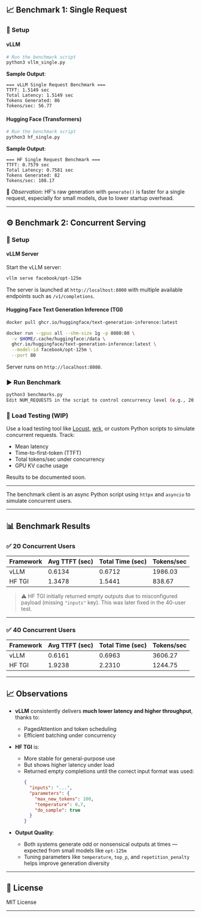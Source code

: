

## 📈 Benchmark 1: Single Request

### 🔧 Setup

#### vLLM

```bash
# Run the benchmark script
python3 vllm_single.py
```

**Sample Output**:

```
=== vLLM Single Request Benchmark ===
TTFT: 1.5149 sec
Total Latency: 1.5149 sec
Tokens Generated: 86
Tokens/sec: 56.77
```

#### Hugging Face (Transformers)

```bash
# Run the benchmark script
python3 hf_single.py
```

**Sample Output**:

```
=== HF Single Request Benchmark ===
TTFT: 0.7579 sec
Total Latency: 0.7581 sec
Tokens Generated: 82
Tokens/sec: 108.17
```

📌 *Observation*: HF's raw generation with `generate()` is faster for a single request, especially for small models, due to lower startup overhead.

---

## ⚙️ Benchmark 2: Concurrent Serving

### 🧪 Setup

#### vLLM Server

Start the vLLM server:

```bash
vllm serve facebook/opt-125m
```

The server is launched at `http://localhost:8000` with multiple available endpoints such as `/v1/completions`.

#### Hugging Face Text Generation Inference (TGI)

```bash
docker pull ghcr.io/huggingface/text-generation-inference:latest

docker run --gpus all --shm-size 1g -p 8080:80 \
  -v $HOME/.cache/huggingface:/data \
  ghcr.io/huggingface/text-generation-inference:latest \
  --model-id facebook/opt-125m \
  --port 80
```

Server runs on `http://localhost:8080`.

### ▶️ Run Benchmark

```bash
python3 benchmarks.py
Edit NUM_REQUESTS in the script to control concurrency level (e.g., 20, 40, etc.)
```

### 🧪 Load Testing (WIP)

Use a load testing tool like [Locust](https://locust.io/), [wrk](https://github.com/wg/wrk), or custom Python scripts to simulate concurrent requests. Track:

* Mean latency
* Time-to-first-token (TTFT)
* Total tokens/sec under concurrency
* GPU KV cache usage

Results to be documented soon.

---

The benchmark client is an async Python script using `httpx` and `asyncio` to simulate concurrent users.

---

## 📊 Benchmark Results

### ✅ 20 Concurrent Users

| Framework | Avg TTFT (sec) | Total Time (sec) | Tokens/sec |
|-----------|----------------|-------------------|-------------|
| vLLM      | 0.6134         | 0.6712            | 1986.03     |
| HF TGI    | 1.3478         | 1.5441            | 838.67     |

> ⚠️ HF TGI initially returned empty outputs due to misconfigured payload (missing `"inputs"` key). This was later fixed in the 40-user test.

---

### ✅ 40 Concurrent Users

| Framework | Avg TTFT (sec) | Total Time (sec) | Tokens/sec |
|-----------|----------------|-------------------|-------------|
| vLLM      | 0.6161         | 0.6963            | 3606.27     |
| HF TGI    | 1.9238         | 2.2310            |  1244.75    |

---

## 📈 Observations

- **vLLM** consistently delivers **much lower latency and higher throughput**, thanks to:
  - PagedAttention and token scheduling
  - Efficient batching under concurrency

- **HF TGI** is:
  - More stable for general-purpose use
  - But shows higher latency under load
  - Returned empty completions until the correct input format was used:
    ```json
    {
      "inputs": "...",
      "parameters": {
        "max_new_tokens": 100,
        "temperature": 0.7,
        "do_sample": true
      }
    }
    ```

- **Output Quality**:
  - Both systems generate odd or nonsensical outputs at times — expected from small models like `opt-125m`
  - Tuning parameters like `temperature`, `top_p`, and `repetition_penalty` helps improve generation diversity

---




## 📜 License

MIT License

---
